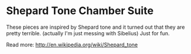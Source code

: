 # Shepard Tone Chamber Suite
These pieces are inspired by Shepard tone and it turned out that they are pretty terrible. (actually I'm just messing with Sibelius) Just for fun.

Read more: http://en.wikipedia.org/wiki/Shepard_tone
